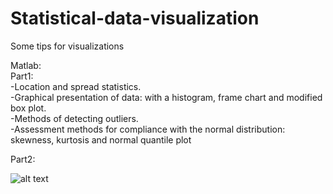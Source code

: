 # Statistical-data-visualization
Some tips for visualizations

Matlab:   
Part1:  
-Location and spread statistics.  
-Graphical presentation of data: with a histogram, frame chart and modified box plot.  
-Methods of detecting outliers.  
-Assessment methods for compliance with the normal distribution: skewness, kurtosis and normal quantile plot 
  
Part2:  
  
![alt text](https://github.com/Suarez94/Statistical-data-visualization/blob/master/Matlab/Part2/To%20Do%20List.png)

